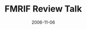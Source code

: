 ---
title: "FMRIF Review Talk"
project_id: 
date: 2006-11-06
conference_id: ""
presenters:
   - peter_bandettini
summary: "<p>FMRIF Review Talk</p>"
file: /assets/presentations/T197.pdf
filename: T197.pdf
layout: presentation
---